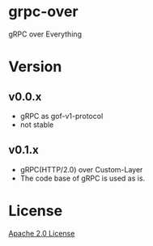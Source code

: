 # grpc-over

gRPC over Everything

# Version

## v0.0.x

- gRPC as gof-v1-protocol
- not stable

## v0.1.x

- gRPC(HTTP/2.0) over Custom-Layer
- The code base of gRPC is used as is.

# License

[Apache 2.0 License](./LICENSE)
